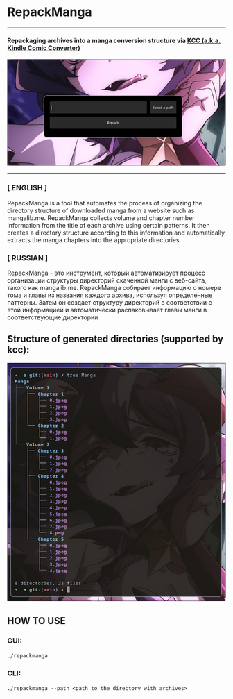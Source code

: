 # RepackManga
___
#### Repackaging archives into a manga conversion structure via [KCC (a.k.a. Kindle Comic Converter)](https://github.com/ciromattia/kcc)
![program_screenshot.png](program_screenshot.png)

---
### [ ENGLISH ]
RepackManga is a tool that automates the process of organizing the directory structure of downloaded manga from a website such as mangalib.me. RepackManga collects volume and chapter number information from the title of each archive using certain patterns. It then creates a directory structure according to this information and automatically extracts the manga chapters into the appropriate directories
### [ RUSSIAN ]

RepackManga - это инструмент, который автоматизирует процесс организации структуры директорий скаченной манги с веб-сайта, такого как mangalib.me. RepackManga собирает информацию о номере тома и главы из названия каждого архива, используя определенные паттерны. Затем он создает структуру директорий в соответствии с этой информацией и автоматически распаковывает главы манги в соответствующие директории

## Structure of generated directories (supported by kcc):
![image_tree.png](image_tree.png)

## HOW TO USE
### GUI:
```
./repackmanga
```
### CLI:
```
./repackmanga --path <path to the directory with archives>
```